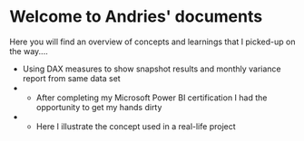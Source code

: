 
# Welcome to Andries' documents 

Here you will find an overview of concepts and learnings that I picked-up on the way.... 

*  Using DAX measures to show snapshot results and monthly variance report from same data set
*  * After completing my Microsoft Power BI certification I had the opportunity to get my hands dirty
*  * Here I illustrate the concept used in a real-life project
